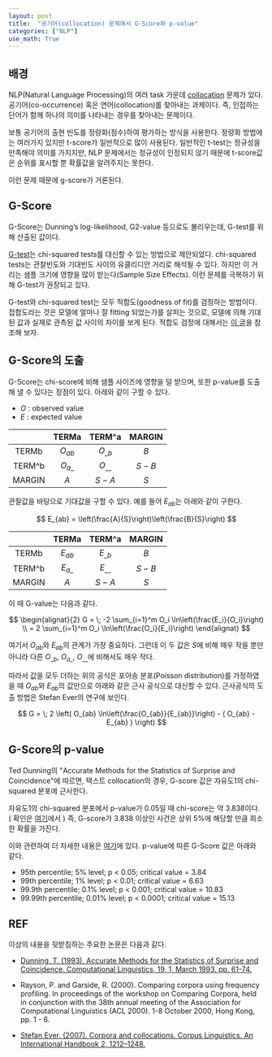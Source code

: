 ```yaml
---
layout: post
title:  "공기어(collocation) 문제에서 G-Score와 p-value"
categories: ["NLP"]
use_math: True
---
```


## 배경

NLP(Natural Language Processing)의 여러 task 가운데 [collocation](https://en.wikipedia.org/wiki/Collocation) 문제가 있다. 공기어(co-occurrence) 혹은 연어(collocation)를 찾아내는 과제이다. 즉, 인접하는 단어가 함께 하나의 의미를 나타내는 경우를 찾아내는 문제이다.

보통 공기어의 출현 빈도를 정량화(점수)하여 평가하는 방식을 사용한다. 정량화 방법에는 여러가지 있지만 t-score가 일반적으로 많이 사용된다. 일반적인 t-test는 정규성을 만족해야 의미를 가지지만, NLP 문제에서는 정규성이 인정되지 않기 때문에 t-score값은 순위를 표시할 뿐 확률값을 알려주지는 못한다.

이런 문제 때문에 g-score가 거론된다.

## G-Score

G-Score는 Dunning’s log-likelihood, G2-value 등으로도 불리우는데, G-test를 위해 산출된 값이다.

[G-test](https://en.wikipedia.org/wiki/G-test)는 chi-squared tests를 대신할 수 있는 방법으로 제안되었다. chi-squared tests는 관찰빈도와 기대빈도 사이의 유클리디안 거리로 해석될 수 있다. 하지만 이 거리는 샘플 크기에 영향을 많이 받는다(Sample Size Effects). 이런 문제를 극복하기 위해 G-test가 권장되고 있다.

G-test와 chi-squared test는 모두 적합도(goodness of fit)를 검정하는 방법이다. 접합도라는 것은 모델에 얼마나 잘 fitting 되었는가를 살피는 것으로, 모델에 의해 기대된 값과 실재로 관측된 값 사이의 차이를 보게 된다. 적합도 검정에 대해서는 [이 글](http://blog.naver.com/leerider/220168446210)을 참조해 보자.

## G-Score의 도출

G-Score는 chi-score에 비해 샘플 사이즈에 영향을 덜 받으며, 또한 p-value를 도출해 낼 수 있다는 장점이 있다. 아래와 같이 구할 수 있다.

* $O$ : observed value
* $E$ : expected value

|        | TERMa | TERM^a | MARGIN  |
|:------:|:-----:|:------:|:--------:|
|  TERMb | $O_{ab}$ | $O_{\_b}$  | $B$ |
| TERM^b |  $O_{a\_}$  |   $O_{\_\_}$  | $S-B$ |
| MARGIN |   $A$   |  $S-A$   |  $S$  |

관찰값을 바탕으로 기대값을 구할 수 있다. 예를 들어 $E_{ab}$는 아래와 같이 구한다.

$$
E_{ab} = \left(\frac{A}{S}\right)\left(\frac{B}{S}\right)
$$

|        | TERMa | TERM^a | MARGIN  |
|:------:|:-----:|:------:|:--------:|
|  TERMb | $E_{ab}$ | $E_{\_b}$  | $B$ |
| TERM^b |  $E_{a\_}$  |   $E_{\_\_}$  | $S-B$ |
| MARGIN |   $A$   |  $S-A$   |  $S$  |

이 때 G-value는 다음과 같다.

$$
\begin{alignat}{2}
G  =  \; -2 \sum_{i=1}^m O_i \ln\left(\frac{E_i}{O_i}\right) \\
   =      2 \sum_{i=1}^m O_i \ln\left(\frac{O_i}{E_i}\right)
\end{alignat}
$$

여기서 $O_{ab}$와 $E_{ab}$의 관계가 가장 중요하다. 그런데 이 두 값은 $S$에 비해 매우 작을 뿐만 아니라 다른 $O_{\_b}$, $O_{a\_}$, $O_{\_\_}$에 비해서도 매우 작다.

따라서 값을 모두 더하는 위의 공식은 포아송 분포(Poisson distribution)를 가정하였을 때 $O_{ab}$와 $E_{ab}$의 값만으로 아래와 같은 근사 공식으로 대신할 수 있다. 근사공식의 도출 방법은 Stefan Ever의 연구에 보인다.

$$
G  =  \; 2 \left( O_{ab} \ln\left(\frac{O_{ab}}{E_{ab}}\right) - ( O_{ab} - E_{ab} ) \right)
$$

## G-Score의 p-value

Ted Dunning의 "Accurate Methods for the Statistics of Surprise and Coincidence"에 따르면, 텍스트 collocation의 경우, G-score 값은 자유도1의 chi-squared 분포에 근사한다.

자유도1의 chi-squared 분포에서 p-value가 0.05일 때 chi-score는 약 3.838이다. ( 확인은 [여기](http://www.statdistributions.com/chisquare?p=0.05&df=1)에서 ) 즉, G-score가 3.838 이상인 사건은 상위 5%에 해당할 만큼 희소한 확률을 가진다.

이와 관련하여 더 자세한 내용은 [여기](http://ucrel.lancs.ac.uk/llwizard.html)에 있다. p-value에 따른 G-Score 값은 아래와 같다.

* 95th percentile; 5% level; p < 0.05; critical value = 3.84
* 99th percentile; 1% level; p < 0.01; critical value = 6.63
* 99.9th percentile; 0.1% level; p < 0.001; critical value = 10.83
* 99.99th percentile; 0.01% level; p < 0.0001; critical value = 15.13

## REF

이상의 내용을 뒷받침하는 주요한 논문은 다음과 같다.

* [Dunning, T. (1993). Accurate Methods for the Statistics of Surprise and Coincidence. Computational Linguistics, 19, 1, March 1993, pp. 61-74.](https://www.aclweb.org/anthology/J93-1003/)

* Rayson, P. and Garside, R. (2000). Comparing corpora using frequency profiling. In proceedings of the workshop on Comparing Corpora, held in conjunction with the 38th annual meeting of the Association for Computational Linguistics (ACL 2000). 1-8 October 2000, Hong Kong, pp. 1 - 6.

* [Stefan Ever. (2007). Corpora and collocations. Corpus Linguistics. An International Handbook 2, 1212–1248.](http://www.stefan-evert.de/PUB/Evert2007HSK_extended_manuscript.pdf)
